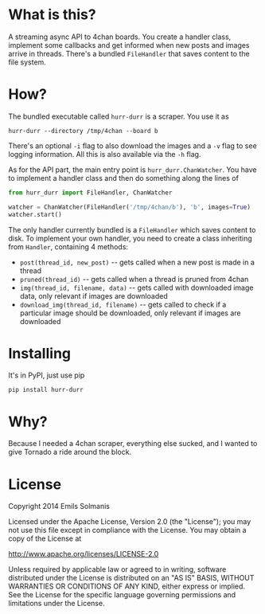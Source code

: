 # What is this?

A streaming async API to 4chan boards. You create a handler class, implement some callbacks and get informed when new
posts and images arrive in threads. There's a bundled `FileHandler` that saves content to the file system.

# How?

The bundled executable called `hurr-durr` is a scraper. You use it as

    hurr-durr --directory /tmp/4chan --board b

There's an optional `-i` flag to also download the images and a `-v` flag to see logging information. All this is also
available via the `-h` flag.

As for the API part, the main entry point is `hurr_durr.ChanWatcher`. You have to implement a handler class and then
do something along the lines of

```python
from hurr_durr import FileHandler, ChanWatcher

watcher = ChanWatcher(FileHandler('/tmp/4chan/b'), 'b', images=True)
watcher.start()
```

The only handler currently bundled is a `FileHandler` which saves content to disk. To implement your own handler,
you need to create a class inheriting from `Handler`, containing 4 methods:

 * `post(thread_id, new_post)` -- gets called when a new post is made in a thread
 * `pruned(thread_id)` -- gets called when a thread is pruned from 4chan
 * `img(thread_id, filename, data)` -- gets called with downloaded image data, only relevant if images are downloaded
 * `download_img(thread_id, filename)` -- gets called to check if a particular image should be downloaded, only relevant
    if images are downloaded

# Installing

It's in PyPI, just use pip

    pip install hurr-durr

# Why?

Because I needed a 4chan scraper, everything else sucked, and I wanted to give Tornado a ride around the block.

# License

 Copyright 2014 Emils Solmanis

   Licensed under the Apache License, Version 2.0 (the "License");
   you may not use this file except in compliance with the License.
   You may obtain a copy of the License at

   http://www.apache.org/licenses/LICENSE-2.0

   Unless required by applicable law or agreed to in writing, software
   distributed under the License is distributed on an "AS IS" BASIS,
   WITHOUT WARRANTIES OR CONDITIONS OF ANY KIND, either express or implied.
   See the License for the specific language governing permissions and
   limitations under the License.